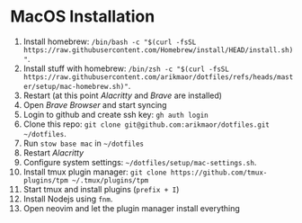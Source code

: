 # MacOS Installation

1. Install homebrew: `/bin/bash -c "$(curl -fsSL https://raw.githubusercontent.com/Homebrew/install/HEAD/install.sh)"`.
1. Install stuff with homebrew: `/bin/zsh -c "$(curl -fsSL https://raw.githubusercontent.com/arikmaor/dotfiles/refs/heads/master/setup/mac-homebrew.sh)"`.
1. Restart (at this point _Alacritty_ and _Brave_ are installed)
1. Open _Brave Browser_ and start syncing
1. Login to github and create ssh key: `gh auth login`
1. Clone this repo: `git clone git@github.com:arikmaor/dotfiles.git ~/dotfiles`.
1. Run `stow base mac` in `~/dotfiles`
1. Restart _Alacritty_
1. Configure system settings: `~/dotfiles/setup/mac-settings.sh`.
1. Install tmux plugin manager: `git clone https://github.com/tmux-plugins/tpm ~/.tmux/plugins/tpm`
1. Start tmux and install plugins (`prefix + I`)
1. Install Nodejs using `fnm`.
1. Open neovim and let the plugin manager install everything
